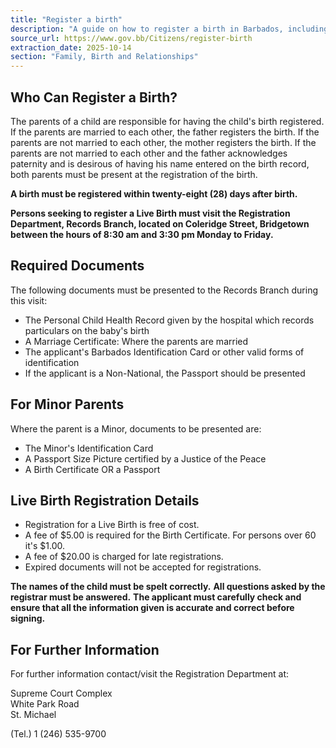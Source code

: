 ```yaml
---
title: "Register a birth"
description: "A guide on how to register a birth in Barbados, including who can register, required documents, fees, and contact information."
source_url: https://www.gov.bb/Citizens/register-birth
extraction_date: 2025-10-14
section: "Family, Birth and Relationships"
---
```


## Who Can Register a Birth?

The parents of a child are responsible for having the child's birth registered.
If the parents are married to each other, the father registers the birth.
If the parents are not married to each other, the mother registers the birth.
If the parents are not married to each other and the father acknowledges paternity and is desirous of having his name entered on the birth record, both parents must be present at the registration of the birth.

**A birth must be registered within twenty-eight (28) days after birth.**

**Persons seeking to register a Live Birth must visit the Registration Department, Records Branch, located on Coleridge Street, Bridgetown between the hours of 8:30 am and 3:30 pm Monday to Friday.**

## Required Documents

The following documents must be presented to the Records Branch during this visit:

*   The Personal Child Health Record given by the hospital which records particulars on the baby's birth
*   A Marriage Certificate: Where the parents are married
*   The applicant's Barbados Identification Card or other valid forms of identification
*   If the applicant is a Non-National, the Passport should be presented

## For Minor Parents

Where the parent is a Minor, documents to be presented are:

*   The Minor's Identification Card
*   A Passport Size Picture certified by a Justice of the Peace
*   A Birth Certificate OR a Passport

## Live Birth Registration Details

*   Registration for a Live Birth is free of cost.
*   A fee of $5.00 is required for the Birth Certificate. For persons over 60 it's $1.00.
*   A fee of $20.00 is charged for late registrations.
*   Expired documents will not be accepted for registrations.

**The names of the child must be spelt correctly.**
**All questions asked by the registrar must be answered.**
**The applicant must carefully check and ensure that all the information given is accurate and correct before signing.**

## For Further Information

For further information contact/visit the Registration Department at:

Supreme Court Complex  
White Park Road  
St. Michael

(Tel.) 1 (246) 535-9700
```